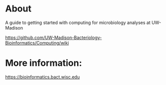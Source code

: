 # About
A guide to getting started with computing for microbiology analyses at UW-Madison

https://github.com/UW-Madison-Bacteriology-Bioinformatics/Computing/wiki

# More information:
https://bioinformatics.bact.wisc.edu
